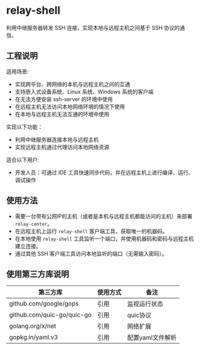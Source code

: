 # relay-shell



利用中继服务器转发 SSH 连接，实现本地与远程主机之间基于 SSH 协议的通信。

## 工程说明

适用场景:

* 实现跨平台、跨网络的本机与远程主机之间的互通
* 支持嵌入式设备系统、Linux 系统、Windows 系统的客户端
* 在无法方便安装 ssh-server 的环境中使用
* 在远程主机无法访问本地网络环境的情况下使用
* 在本地与远程主机无法互通的环境中使用

实现以下功能：

- 利用中继服务器连接本地与远程主机
- 实现远程主机通过代理访问本地网络资源

适合以下用户:

* 开发人员：可通过 IDE 工具快速同步代码，并在远程主机上进行编译、运行、调试操作

## 使用方法

* 需要一台带有公网IP的主机（或者是本机与远程主机都能访问的主机）来部署 `relay-center`。
* 在远程主机上运行 `relay-shell` 客户端工具，获取唯一的机器码。
* 在本地使用 `relay-shell` 工具监听一个端口，并使用机器码和密码与远程主机建立连接。
* 通过其他 SSH 客户端工具访问本地监听的端口（无需输入密码）。



## 使用第三方库说明

| 第三方库                   | 使用方式 | 备注             |
| -------------------------- | -------- | ---------------- |
| github.com/google/gops     | 引用     | 监视运行状态     |
| github.com/quic-go/quic-go | 引用     | quic协议         |
| golang.org/x/net           | 引用     | 网络扩展         |
| gopkg.in/yaml.v3           | 引用     | 配置yaml文件解析 |

